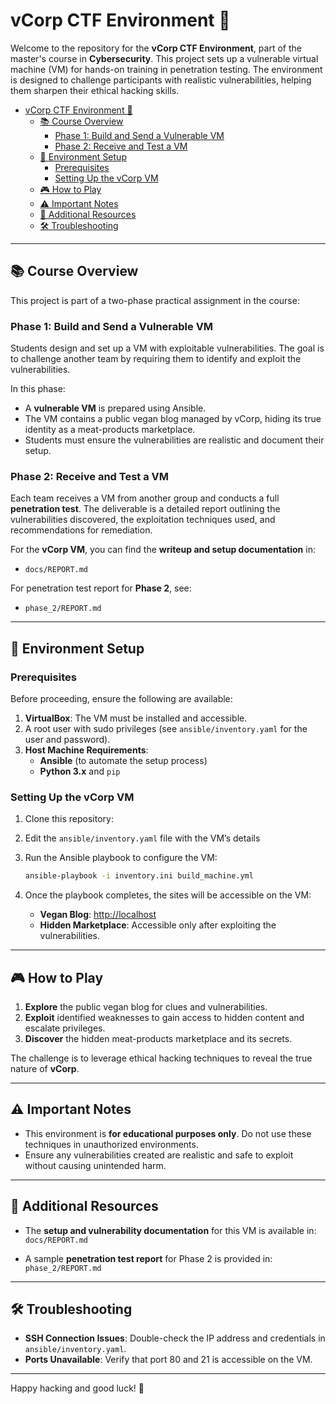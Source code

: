 # vCorp CTF Environment 🎯

Welcome to the repository for the **vCorp CTF Environment**, part of the master's course in **Cybersecurity**. This project sets up a vulnerable virtual machine (VM) for hands-on training in penetration testing. The environment is designed to challenge participants with realistic vulnerabilities, helping them sharpen their ethical hacking skills.

- [vCorp CTF Environment 🎯](#vcorp-ctf-environment-)
  - [📚 Course Overview](#-course-overview)
    - [Phase 1: Build and Send a Vulnerable VM](#phase-1-build-and-send-a-vulnerable-vm)
    - [Phase 2: Receive and Test a VM](#phase-2-receive-and-test-a-vm)
  - [🔧 Environment Setup](#-environment-setup)
    - [Prerequisites](#prerequisites)
    - [Setting Up the vCorp VM](#setting-up-the-vcorp-vm)
  - [🎮 How to Play](#-how-to-play)
  - [⚠️ Important Notes](#️-important-notes)
  - [📝 Additional Resources](#-additional-resources)
  - [🛠 Troubleshooting](#-troubleshooting)

---

## 📚 Course Overview

This project is part of a two-phase practical assignment in the course:

### Phase 1: Build and Send a Vulnerable VM
Students design and set up a VM with exploitable vulnerabilities. The goal is to challenge another team by requiring them to identify and exploit the vulnerabilities. 

In this phase:
- A **vulnerable VM** is prepared using Ansible.
- The VM contains a public vegan blog managed by vCorp, hiding its true identity as a meat-products marketplace.
- Students must ensure the vulnerabilities are realistic and document their setup.

### Phase 2: Receive and Test a VM
Each team receives a VM from another group and conducts a full **penetration test**. The deliverable is a detailed report outlining the vulnerabilities discovered, the exploitation techniques used, and recommendations for remediation.

For the **vCorp VM**, you can find the **writeup and setup documentation** in:
- `docs/REPORT.md`  

For penetration test report for **Phase 2**, see:
- `phase_2/REPORT.md`  

---

## 🔧 Environment Setup

### Prerequisites
Before proceeding, ensure the following are available:
1. **VirtualBox**: The VM must be installed and accessible.
2. A root user with sudo privileges (see `ansible/inventory.yaml` for the user and password).
3. **Host Machine Requirements**:
   - **Ansible** (to automate the setup process)
   - **Python 3.x** and `pip`

### Setting Up the vCorp VM
1. Clone this repository:

2. Edit the `ansible/inventory.yaml` file with the VM’s details

3. Run the Ansible playbook to configure the VM:
   ```bash
   ansible-playbook -i inventory.ini build_machine.yml
   ```

4. Once the playbook completes, the sites will be accessible on the VM:
   - **Vegan Blog**: [http://localhost](http://localhost)
   - **Hidden Marketplace**: Accessible only after exploiting the vulnerabilities.

---

## 🎮 How to Play

1. **Explore** the public vegan blog for clues and vulnerabilities.
2. **Exploit** identified weaknesses to gain access to hidden content and escalate privileges.
3. **Discover** the hidden meat-products marketplace and its secrets.

The challenge is to leverage ethical hacking techniques to reveal the true nature of **vCorp**.

---

## ⚠️ Important Notes

- This environment is **for educational purposes only**. Do not use these techniques in unauthorized environments.
- Ensure any vulnerabilities created are realistic and safe to exploit without causing unintended harm.

---

## 📝 Additional Resources

- The **setup and vulnerability documentation** for this VM is available in:  
  `docs/REPORT.md`

- A sample **penetration test report** for Phase 2 is provided in:  
  `phase_2/REPORT.md`

---

## 🛠 Troubleshooting

- **SSH Connection Issues**: Double-check the IP address and credentials in `ansible/inventory.yaml`.
- **Ports Unavailable**: Verify that port 80 and 21 is accessible on the VM.

---


Happy hacking and good luck! 🚀